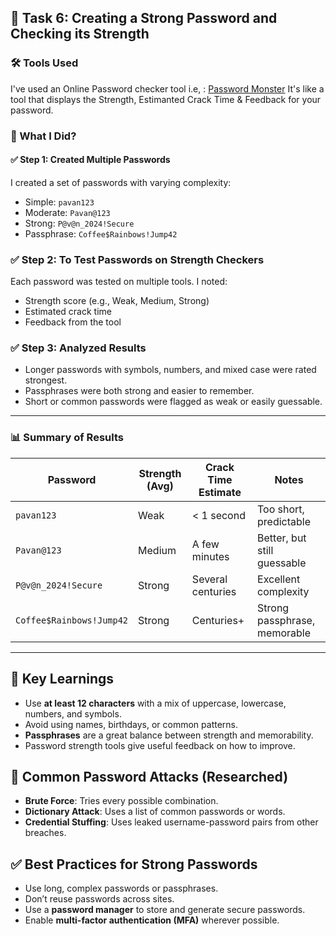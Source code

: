 ## 🔐 Task 6: Creating a Strong Password and Checking its Strength

### 🛠️ Tools Used
  I've used an Online Password checker tool i.e, : [Password Monster](https://www.passwordmonster.com)
  It's like a tool that displays the Strength, Estimanted Crack Time & Feedback for your password.

### 🧪 What I Did?

#### ✅ Step 1: Created Multiple Passwords
I created a set of passwords with varying complexity:
- Simple: `pavan123`
- Moderate: `Pavan@123`
- Strong: `P@v@n_2024!Secure`
- Passphrase: `Coffee$Rainbows!Jump42`

### ✅ Step 2: To Test Passwords on Strength Checkers
Each password was tested on multiple tools. I noted:
- Strength score (e.g., Weak, Medium, Strong)
- Estimated crack time
- Feedback from the tool

### ✅ Step 3: Analyzed Results
- Longer passwords with symbols, numbers, and mixed case were rated strongest.
- Passphrases were both strong and easier to remember.
- Short or common passwords were flagged as weak or easily guessable.

---

### 📊 Summary of Results

| Password               | Strength (Avg) | Crack Time Estimate     | Notes                             |
|------------------------|----------------|--------------------------|-----------------------------------|
| `pavan123`             | Weak           | < 1 second               | Too short, predictable            |
| `Pavan@123`            | Medium         | A few minutes            | Better, but still guessable       |
| `P@v@n_2024!Secure`    | Strong         | Several centuries        | Excellent complexity              |
| `Coffee$Rainbows!Jump42` | Strong       | Centuries+               | Strong passphrase, memorable      |

---

## 🧠 Key Learnings

- Use **at least 12 characters** with a mix of uppercase, lowercase, numbers, and symbols.
- Avoid using names, birthdays, or common patterns.
- **Passphrases** are a great balance between strength and memorability.
- Password strength tools give useful feedback on how to improve.

## 🔐 Common Password Attacks (Researched)

- **Brute Force**: Tries every possible combination.
- **Dictionary Attack**: Uses a list of common passwords or words.
- **Credential Stuffing**: Uses leaked username-password pairs from other breaches.

## ✅ Best Practices for Strong Passwords

- Use long, complex passwords or passphrases.
- Don’t reuse passwords across sites.
- Use a **password manager** to store and generate secure passwords.
- Enable **multi-factor authentication (MFA)** wherever possible.
